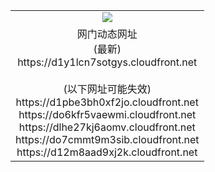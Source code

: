 ﻿<table>
  <tr></tr>
  <tr><td colspan=2 align=center><img src="https://d1y1lcn7sotgys.cloudfront.net/Up/oGate.jpg" /></td></tr>
  <tr><td colspan=2 align=center>网门动态网址<br/>(最新)
<br>https://d1y1lcn7sotgys.cloudfront.net
<br/><br/>(以下网址可能失效)
<br>https://d1pbe3bh0xf2jo.cloudfront.net
<br>https://do6kfr5vaewmi.cloudfront.net
<br>https://dlhe27kj6aomv.cloudfront.net
<br>https://do7cmmt9m3sib.cloudfront.net
<br>https://d12m8aad9xj2k.cloudfront.net
    </td>
  </tr>
</table>
